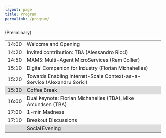 ```yaml
---
layout: page
title: Program
permalink: /program/
---
```

(Preliminary)

<table>
	<thead></thead>
	<tr>
		<td>14:00</td>
		<td> Welcome and Opening </td>
	</tr>
	<tr>
		<td>14:20</td>
		<td> Invited contribution: TBA (Alessandro Ricci)</td>
	</tr>
	<tr>
		<td>14:50</td>
		<td> MAMS: Multi-Agent MicroServices (Rem Collier) </td>
	</tr>
	<tr>
		<td>15:10</td>
		<td> Digital Companion for Industry (Florian Michahelles) </td>
	</tr>
	<tr>
		<td>15:20</td>
		<td> Towards Enabling Internet-Scale Context-as-a-Service (Alexandru Sorici) </td>
	</tr>
	<tr style="background-color: #dddddd">
		<td>15:30</td>
		<td>Coffee Break</td>
	</tr>
	<tr>
		<td>16:00</td>
		<td>Dual Keynote: Florian Michahelles (TBA), Mike Amundsen (TBA)</td>
	</tr>
	<tr>
		<td>17:00</td>
		<td> 1-min Madness </td>
	</tr>
	<tr>
		<td>17:10</td>
		<td> Breakout Discussions </td>
	</tr>
	<tr style="background-color: #dddddd">
		<td></td>
		<td>Social Evening</td>
	</tr>
</table>